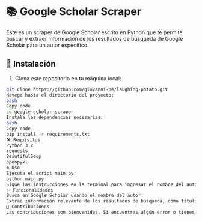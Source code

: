 # 📚 Google Scholar Scraper

Este es un scraper de Google Scholar escrito en Python que te permite buscar y extraer información de los resultados de búsqueda de Google Scholar para un autor específico.

## 🚀 Instalación

1. Clona este repositorio en tu máquina local:

```bash
git clone https://github.com/giovanni-pe/laughing-potato.git
Navega hasta el directorio del proyecto:
bash
Copy code
cd google-scholar-scraper
Instala las dependencias necesarias:
bash
Copy code
pip install -r requirements.txt
🛠️ Requisitos
Python 3.x
requests
BeautifulSoup
openpyxl
⚙️ Uso
Ejecuta el script main.py:
python main.py
Sigue las instrucciones en la terminal para ingresar el nombre del autor y el número de páginas que deseas buscar en Google Scholar.
✨ Funcionalidades
Busca en Google Scholar usando el nombre del autor.
Extrae información relevante de los resultados de búsqueda, como título, autores, fecha de publicación, enlace, resumen, número de citas y tipo de documento.
🤝 Contribuciones
Las contribuciones son bienvenidas. Si encuentras algún error o tienes una idea de mejora, por favor abre un nuevo issue o envía un pull request.